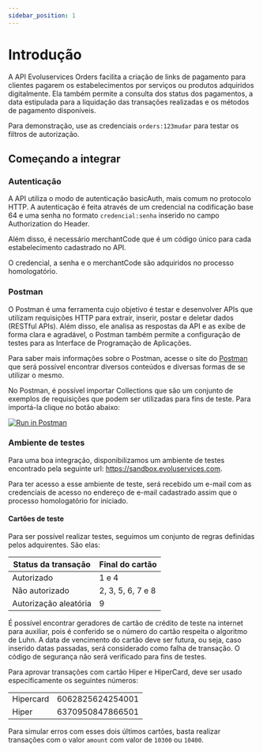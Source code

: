 ```yaml
---
sidebar_position: 1
---
```

# Introdução

A API Evoluservices Orders facilita a criação de links de pagamento para clientes pagarem os estabelecimentos por serviços ou produtos adquiridos digitalmente. Ela também permite a consulta dos status dos pagamentos, a data estipulada para a liquidação das transações realizadas e os métodos de pagamento disponíveis.

Para demonstração, use as credenciais `orders:123mudar` para testar os filtros de autorização.

## Começando a integrar

### Autenticação
A API utiliza o modo de autenticação basicAuth, mais comum no protocolo HTTP. A autenticação é feita através de um credencial na codificação base 64 e uma senha no formato `credencial:senha` inserido no campo Authorization do Header.

Além disso, é necessário merchantCode que é um código único para cada estabelecimento cadastrado no API.

O credencial, a senha e o merchantCode são adquiridos no processo homologatório.

### Postman

O Postman é uma ferramenta cujo objetivo é testar e desenvolver APIs que utilizam requisições HTTP para extrair, inserir, postar e deletar dados (RESTful APIs). Além disso, ele analisa as respostas da API e as exibe de forma clara e agradável, o Postman também permite a configuração de testes para as Interface de Programação de Aplicações.

Para saber mais informações sobre o Postman, acesse o site do [Postman](https://www.postman.com/) que será possível encontrar diversos conteúdos e diversas formas de se utilizar o mesmo.

No Postman, é possível importar Collections que são um conjunto de exemplos de requisições que podem ser utilizadas para fins de teste. Para importá-la clique no botão abaixo:

[![Run in Postman](https://run.pstmn.io/button.svg)](https://app.getpostman.com/run-collection/9885905-35876279-ecbf-4981-819b-602216b92e18?action=collection%2Ffork&source=rip_markdown&collection-url=entityId%3D9885905-35876279-ecbf-4981-819b-602216b92e18%26entityType%3Dcollection%26workspaceId%3D44da7bda-96eb-40ed-8bdb-010993538e5e)

### Ambiente de testes
Para uma boa integração, disponibilizamos um ambiente de testes encontrado pela seguinte url: https://sandbox.evoluservices.com.

Para ter acesso a esse ambiente de teste, será recebido um e-mail com as credenciais de acesso no endereço de e-mail cadastrado assim que o processo homologatório for iniciado.

#### Cartões de teste

Para ser possível realizar testes, seguimos um conjunto de regras definidas pelos adquirentes. São elas:

|Status da transação|Final do cartão|
|-------------------|---------------|
|Autorizado|1 e 4|
|Não autorizado|2, 3, 5, 6, 7 e 8|
|Autorização aleatória|9|

É possível encontrar geradores de cartão de crédito de teste na internet para auxiliar,
pois é conferido se o número do cartão respeita o algoritmo de Luhn. A
data de vencimento do cartão deve ser futura, ou seja, caso inserido datas passadas, será considerado
como falha de transação. O código de segurança não será verificado para fins de testes.

Para aprovar transações com cartão Hiper e HiperCard, deve ser usado especificamente
os seguintes números:

|         |                |
|---------|----------------|
|Hipercard|6062825624254001|
|Hiper|6370950847866501|

Para simular erros com esses dois últimos cartões, basta realizar transações com o valor `amount` com valor de `10300` ou `10400`.
